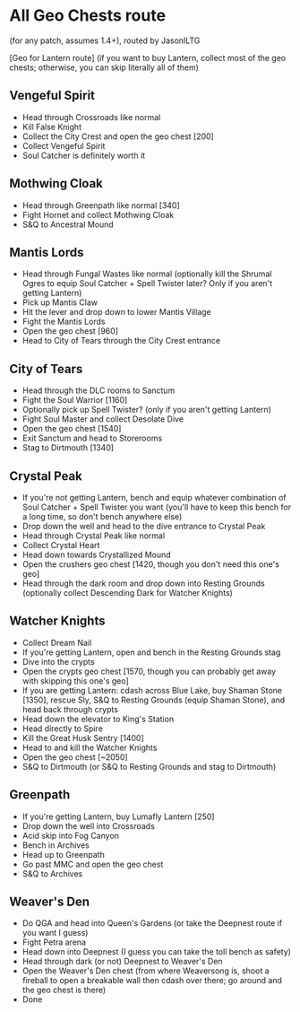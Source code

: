 # All Geo Chests route

(for any patch, assumes 1.4+), routed by JasonILTG

[Geo for Lantern route] (if you want to buy Lantern, collect most of the geo chests; otherwise, you can skip literally all of them)


## Vengeful Spirit
- Head through Crossroads like normal
- Kill False Knight
- Collect the City Crest and open the geo chest [200]
- Collect Vengeful Spirit
- Soul Catcher is definitely worth it

## Mothwing Cloak
- Head through Greenpath like normal [340]
- Fight Hornet and collect Mothwing Cloak
- S&Q to Ancestral Mound

## Mantis Lords
- Head through Fungal Wastes like normal (optionally kill the Shrumal Ogres to equip Soul Catcher + Spell Twister later? Only if you aren't getting Lantern)
- Pick up Mantis Claw
- Hit the lever and drop down to lower Mantis Village
- Fight the Mantis Lords
- Open the geo chest [960]
- Head to City of Tears through the City Crest entrance

## City of Tears
- Head through the DLC rooms to Sanctum
- Fight the Soul Warrior [1160]
- Optionally pick up Spell Twister? (only if you aren't getting Lantern)
- Fight Soul Master and collect Desolate Dive
- Open the geo chest [1540]
- Exit Sanctum and head to Storerooms
- Stag to Dirtmouth [1340]

## Crystal Peak
- If you're not getting Lantern, bench and equip whatever combination of Soul Catcher + Spell Twister you want (you'll have to keep this bench for a long time, so don't bench anywhere else)
- Drop down the well and head to the dive entrance to Crystal Peak
- Head through Crystal Peak like normal
- Collect Crystal Heart
- Head down towards Crystallized Mound
- Open the crushers geo chest [1420, though you don't need this one's geo]
- Head through the dark room and drop down into Resting Grounds (optionally collect Descending Dark for Watcher Knights)

## Watcher Knights
- Collect Dream Nail
- If you're getting Lantern, open and bench in the Resting Grounds stag
- Dive into the crypts
- Open the crypts geo chest [1570, though you can probably get away with skipping this one's geo]
- If you are getting Lantern: cdash across Blue Lake, buy Shaman Stone [1350], rescue Sly, S&Q to Resting Grounds (equip Shaman Stone), and head back through crypts
- Head down the elevator to King's Station
- Head directly to Spire
- Kill the Great Husk Sentry [1400]
- Head to and kill the Watcher Knights
- Open the geo chest [~2050]
- S&Q to Dirtmouth (or S&Q to Resting Grounds and stag to Dirtmouth)

## Greenpath
- If you're getting Lantern, buy Lumafly Lantern [250]
- Drop down the well into Crossroads
- Acid skip into Fog Canyon
- Bench in Archives
- Head up to Greenpath
- Go past MMC and open the geo chest
- S&Q to Archives

## Weaver's Den
- Do QGA and head into Queen's Gardens (or take the Deepnest route if you want I guess)
- Fight Petra arena
- Head down into Deepnest (I guess you can take the toll bench as safety)
- Head through dark (or not) Deepnest to Weaver's Den
- Open the Weaver's Den chest (from where Weaversong is, shoot a fireball to open a breakable wall then cdash over there; go around and the geo chest is there)
- Done
